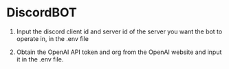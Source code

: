 # DiscordBOT

1. Input the discord client id and server id of the server you want the bot to operate in, in the .env file

2. Obtain the OpenAI API token and org from the OpenAI website and input it in the .env file.
